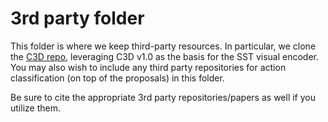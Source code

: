 # 3rd party folder

This folder is where we keep third-party resources. In particular, we clone the [C3D repo](https://github.com/facebook/C3D), leveraging C3D v1.0 as the basis for the SST visual encoder. You may also wish to include any third party repositories for action classification (on top of the proposals) in this folder.

Be sure to cite the appropriate 3rd party repositories/papers as well if you utilize them.

